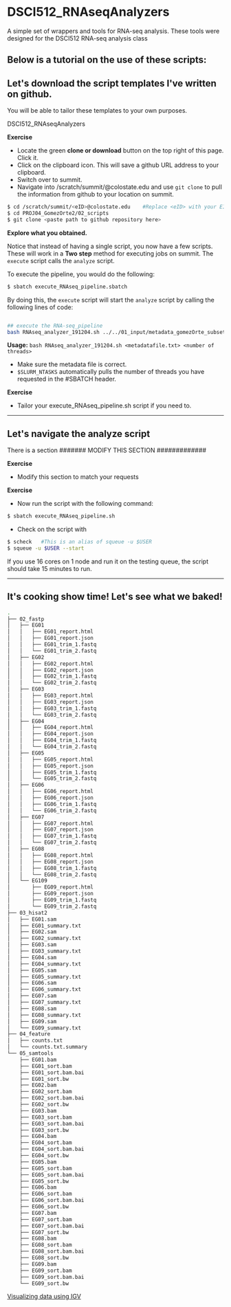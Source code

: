 # DSCI512_RNAseqAnalyzers
A simple set of wrappers and tools for RNA-seq analysis. These tools were designed for the DSCI512 RNA-seq analysis class

Below is a tutorial on the use of these scripts:
----


## Let's download the script templates I've written on github.

You will be able to tailor these templates to your own purposes.

DSCI512_RNAseqAnalyzers

**Exercise**

  * Locate the green **clone or download** button on the top right of this page. Click it.
  * Click on the clipboard icon. This will save a github URL address to your clipboard.
  * Switch over to summit.
  * Navigate into /scratch/summit/<eID>@colostate.edu and use `git clone` to pull the information from github to your location on summit.
  
```bash
$ cd /scratch/summit/<eID>@colostate.edu    #Replace <eID> with your EID
$ cd PROJ04_GomezOrte2/02_scripts
$ git clone <paste path to github repository here>
```

**Explore what you obtained.**



Notice that instead of having a single script, you now have a few scripts. These will work in a **Two step** method for executing jobs on summit. The `execute` script calls the `analyze` script. 

To execute the pipeline, you would do the following:

```bash
$ sbatch execute_RNAseq_pipeline.sbatch
```

By doing this, the `execute` script will start the `analyze` script by calling the following lines of code:

```bash

## execute the RNA-seq_pipeline
bash RNAseq_analyzer_191204.sh ../../01_input/metadata_gomezOrte_subset.txt $SLURM_NTASKS
```

**Usage:** `bash RNAseq_analyzer_191204.sh <metadatafile.txt> <number of threads>`
   *  Make sure the metadata file is correct.
   * `$SLURM_NTASKS` automatically pulls the number of threads you have requested in the #SBATCH header.

**Exercise**
  * Tailor your execute_RNAseq_pipeline.sh script if you need to.

-----

## Let's navigate the analyze script

There is a section ####### MODIFY THIS SECTION #############

**Exercise** 

  * Modify this section to match your requests
  
**Exercise**
  
  * Now run the script with the following command:
  
```bash
$ sbatch execute_RNAseq_pipeline.sh
```

  * Check on the script with
  
```bash
$ scheck   #This is an alias of squeue -u $USER
$ squeue -u $USER --start
```

If you use 16 cores on 1 node and run it on the testing queue, the script should take 15 minutes to run.

-----

## It's cooking show time! Let's see what we baked!

```bash
.
├── 02_fastp
│   ├── EG01
│   │   ├── EG01_report.html
│   │   ├── EG01_report.json
│   │   ├── EG01_trim_1.fastq
│   │   └── EG01_trim_2.fastq
│   ├── EG02
│   │   ├── EG02_report.html
│   │   ├── EG02_report.json
│   │   ├── EG02_trim_1.fastq
│   │   └── EG02_trim_2.fastq
│   ├── EG03
│   │   ├── EG03_report.html
│   │   ├── EG03_report.json
│   │   ├── EG03_trim_1.fastq
│   │   └── EG03_trim_2.fastq
│   ├── EG04
│   │   ├── EG04_report.html
│   │   ├── EG04_report.json
│   │   ├── EG04_trim_1.fastq
│   │   └── EG04_trim_2.fastq
│   ├── EG05
│   │   ├── EG05_report.html
│   │   ├── EG05_report.json
│   │   ├── EG05_trim_1.fastq
│   │   └── EG05_trim_2.fastq
│   ├── EG06
│   │   ├── EG06_report.html
│   │   ├── EG06_report.json
│   │   ├── EG06_trim_1.fastq
│   │   └── EG06_trim_2.fastq
│   ├── EG07
│   │   ├── EG07_report.html
│   │   ├── EG07_report.json
│   │   ├── EG07_trim_1.fastq
│   │   └── EG07_trim_2.fastq
│   ├── EG08
│   │   ├── EG08_report.html
│   │   ├── EG08_report.json
│   │   ├── EG08_trim_1.fastq
│   │   └── EG08_trim_2.fastq
│   └── EG109
│       ├── EG09_report.html
│       ├── EG09_report.json
│       ├── EG09_trim_1.fastq
│       └── EG09_trim_2.fastq
├── 03_hisat2
│   ├── EG01.sam
│   ├── EG01_summary.txt
│   ├── EG02.sam
│   ├── EG02_summary.txt
│   ├── EG03.sam
│   ├── EG03_summary.txt
│   ├── EG04.sam
│   ├── EG04_summary.txt
│   ├── EG05.sam
│   ├── EG05_summary.txt
│   ├── EG06.sam
│   ├── EG06_summary.txt
│   ├── EG07.sam
│   ├── EG07_summary.txt
│   ├── EG08.sam
│   ├── EG08_summary.txt
│   ├── EG09.sam
│   └── EG09_summary.txt
├── 04_feature
│   ├── counts.txt
│   └── counts.txt.summary
└── 05_samtools
    ├── EG01.bam
    ├── EG01_sort.bam
    ├── EG01_sort.bam.bai
    ├── EG01_sort.bw
    ├── EG02.bam
    ├── EG02_sort.bam
    ├── EG02_sort.bam.bai
    ├── EG02_sort.bw
    ├── EG03.bam
    ├── EG03_sort.bam
    ├── EG03_sort.bam.bai
    ├── EG03_sort.bw
    ├── EG04.bam
    ├── EG04_sort.bam
    ├── EG04_sort.bam.bai
    ├── EG04_sort.bw
    ├── EG05.bam
    ├── EG05_sort.bam
    ├── EG05_sort.bam.bai
    ├── EG05_sort.bw
    ├── EG06.bam
    ├── EG06_sort.bam
    ├── EG06_sort.bam.bai
    ├── EG06_sort.bw
    ├── EG07.bam
    ├── EG07_sort.bam
    ├── EG07_sort.bam.bai
    ├── EG07_sort.bw
    ├── EG08.bam
    ├── EG08_sort.bam
    ├── EG08_sort.bam.bai
    ├── EG08_sort.bw
    ├── EG09.bam
    ├── EG09_sort.bam
    ├── EG09_sort.bam.bai
    └── EG09_sort.bw
```

[Visualizing data using IGV](http://rna.colostate.edu/dokuwiki/doku.php?id=wiki:igv_visualization)

